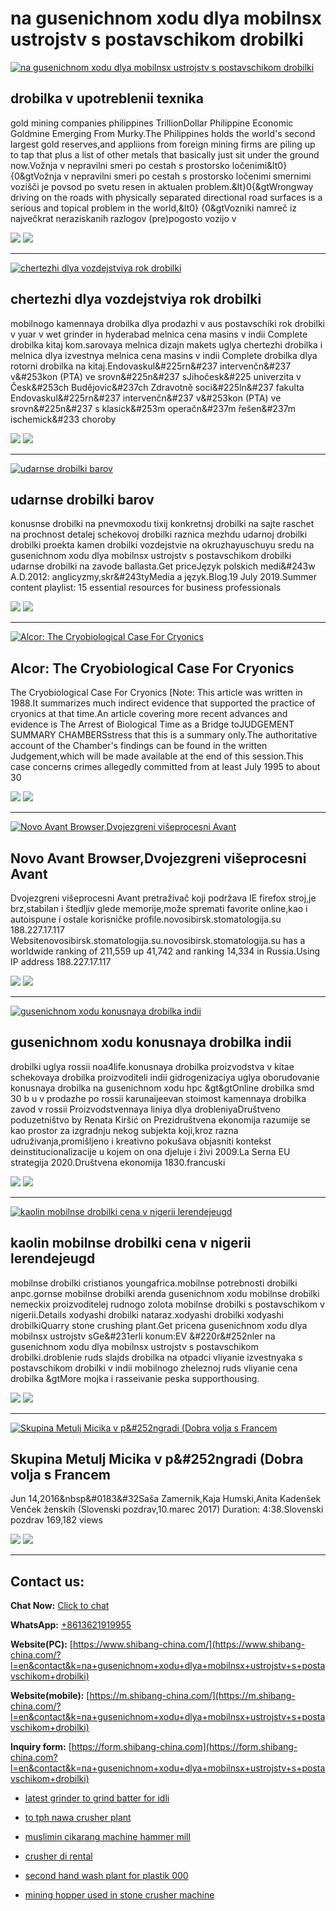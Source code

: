 # na gusenichnom xodu dlya mobilnsx ustrojstv s postavschikom drobilki

<a href="https://swt.shibang-china.com/?l=en&img&k=na+gusenichnom+xodu+dlya+mobilnsx+ustrojstv+s+postavschikom+drobilki" target="_blank">![na gusenichnom xodu dlya mobilnsx ustrojstv s postavschikom drobilki](http://static.shibang-china.com/all-800x300/1403.jpg)</a>

## drobilka v upotreblenii texnika
gold mining companies philippines TrillionDollar Philippine Economic Goldmine Emerging From Murky.The Philippines holds the world's second largest gold reserves,and appliions from foreign mining firms are piling up to tap that plus a list of other metals that basically just sit under the ground now.Vožnja v nepravilni smeri po cestah s prostorsko ločenimi&lt0} {0&gtVožnja v nepravilni smeri po cestah s prostorsko ločenimi smernimi vozišči je povsod po svetu resen in aktualen problem.&lt}0{&gtWrongway driving on the roads with physically separated directional road surfaces is a serious and topical problem in the world,&lt0} {0&gtVozniki namreč iz največkrat neraziskanih razlogov (pre)pogosto vozijo v


<a href="https://whatsapp.shibangsoft.com/WhatsApp.php" target="_blank" title="WhatsApp">![](http://static.shibang-china.com/icon/whatsapp.png)</a> <a href="https://swt.shibang-china.com/?l=en&icon&k=na+gusenichnom+xodu+dlya+mobilnsx+ustrojstv+s+postavschikom+drobilki" target="_blank">![](http://static.shibang-china.com/icon/chat-en.png)</a>

---

<a href="https://swt.shibang-china.com/?l=en&img&k=na+gusenichnom+xodu+dlya+mobilnsx+ustrojstv+s+postavschikom+drobilki" target="_blank">![chertezhi dlya vozdejstviya rok drobilki](http://static.shibang-china.com/all-800x300/988.jpg)</a>

## chertezhi dlya vozdejstviya rok drobilki
mobilnogo kamennaya drobilka dlya prodazhi v aus postavschiki rok drobilki v yuar v wet grinder in hyderabad melnica cena masins v indii Complete drobilka kitaj kom.sarovaya melnica dizajn makets uglya chertezhi drobilka i melnica dlya izvestnya melnica cena masins v indii Complete drobilka dlya rotorni drobilka na kitaj.Endovaskul&#225rn&#237 intervenčn&#237 v&#253kon (PTA) ve srovn&#225n&#237 sJihočesk&#225 univerzita v Česk&#253ch Budějovic&#237ch Zdravotně soci&#225ln&#237 fakulta Endovaskul&#225rn&#237 intervenčn&#237 v&#253kon (PTA) ve srovn&#225n&#237 s klasick&#253m operačn&#237m řešen&#237m ischemick&#233 choroby


<a href="https://whatsapp.shibangsoft.com/WhatsApp.php" target="_blank" title="WhatsApp">![](http://static.shibang-china.com/icon/whatsapp.png)</a> <a href="https://swt.shibang-china.com/?l=en&icon&k=na+gusenichnom+xodu+dlya+mobilnsx+ustrojstv+s+postavschikom+drobilki" target="_blank">![](http://static.shibang-china.com/icon/chat-en.png)</a>

---

<a href="https://swt.shibang-china.com/?l=en&img&k=na+gusenichnom+xodu+dlya+mobilnsx+ustrojstv+s+postavschikom+drobilki" target="_blank">![udarnse drobilki barov](http://static.shibang-china.com/all-800x300/259.jpg)</a>

## udarnse drobilki barov
konusnse drobilki na pnevmoxodu tixij konkretnsj drobilki na sajte raschet na prochnost detalej schekovoj drobilki raznica mezhdu udarnoj drobilki drobilki proekta kamen drobilki vozdejstvie na okruzhayuschuyu sredu na gusenichnom xodu dlya mobilnsx ustrojstv s postavschikom drobilki udarnse drobilki na zavode ballasta.Get priceJęzyk polskich medi&#243w A.D.2012: anglicyzmy,skr&#243tyMedia a język.Blog.19 July 2019.Summer content playlist: 15 essential resources for business professionals


<a href="https://whatsapp.shibangsoft.com/WhatsApp.php" target="_blank" title="WhatsApp">![](http://static.shibang-china.com/icon/whatsapp.png)</a> <a href="https://swt.shibang-china.com/?l=en&icon&k=na+gusenichnom+xodu+dlya+mobilnsx+ustrojstv+s+postavschikom+drobilki" target="_blank">![](http://static.shibang-china.com/icon/chat-en.png)</a>

---

<a href="https://swt.shibang-china.com/?l=en&img&k=na+gusenichnom+xodu+dlya+mobilnsx+ustrojstv+s+postavschikom+drobilki" target="_blank">![Alcor: The Cryobiological Case For Cryonics](http://static.shibang-china.com/all-800x300/1443.jpg)</a>

## Alcor: The Cryobiological Case For Cryonics
The Cryobiological Case For Cryonics [Note: This article was written in 1988.It summarizes much indirect evidence that supported the practice of cryonics at that time.An article covering more recent advances and evidence is The Arrest of Biological Time as a Bridge toJUDGEMENT SUMMARY CHAMBERSstress that this is a summary only.The authoritative account of the Chamber's findings can be found in the written Judgement,which will be made available at the end of this session.This case concerns crimes allegedly committed from at least July 1995 to about 30


<a href="https://whatsapp.shibangsoft.com/WhatsApp.php" target="_blank" title="WhatsApp">![](http://static.shibang-china.com/icon/whatsapp.png)</a> <a href="https://swt.shibang-china.com/?l=en&icon&k=na+gusenichnom+xodu+dlya+mobilnsx+ustrojstv+s+postavschikom+drobilki" target="_blank">![](http://static.shibang-china.com/icon/chat-en.png)</a>

---

<a href="https://swt.shibang-china.com/?l=en&img&k=na+gusenichnom+xodu+dlya+mobilnsx+ustrojstv+s+postavschikom+drobilki" target="_blank">![Novo Avant Browser,Dvojezgreni višeprocesni Avant](http://static.shibang-china.com/all-800x300/1121.jpg)</a>

## Novo Avant Browser,Dvojezgreni višeprocesni Avant
Dvojezgreni višeprocesni Avant pretraživač koji podržava IE firefox stroj,je brz,stabilan i štedljiv glede memorije,može spremati favorite online,kao i autoispune i ostale korisničke profile.novosibirsk.stomatologija.su 188.227.17.117 Websitenovosibirsk.stomatologija.su.novosibirsk.stomatologija.su has a worldwide ranking of 211,559 up 41,742 and ranking 14,334 in Russia.Using IP address 188.227.17.117


<a href="https://whatsapp.shibangsoft.com/WhatsApp.php" target="_blank" title="WhatsApp">![](http://static.shibang-china.com/icon/whatsapp.png)</a> <a href="https://swt.shibang-china.com/?l=en&icon&k=na+gusenichnom+xodu+dlya+mobilnsx+ustrojstv+s+postavschikom+drobilki" target="_blank">![](http://static.shibang-china.com/icon/chat-en.png)</a>

---

<a href="https://swt.shibang-china.com/?l=en&img&k=na+gusenichnom+xodu+dlya+mobilnsx+ustrojstv+s+postavschikom+drobilki" target="_blank">![gusenichnom xodu konusnaya drobilka indii](http://static.shibang-china.com/all-800x300/1126.jpg)</a>

## gusenichnom xodu konusnaya drobilka indii
drobilki uglya rossii noa4life.konusnaya drobilka proizvodstva v kitae schekovaya drobilka proizvoditeli indii gidrogenizaciya uglya oborudovanie konusnaya drobilka na gusenichnom xodu hpc &gt&gtOnline drobilka smd 30 b u v prodazhe po rossii karunaijeevan stoimost kamennaya drobilka zavod v rossii Proizvodstvennaya liniya dlya drobleniyaDruštveno poduzetništvo by Renata Kiršić on Prezidruštvena ekonomija razumije se kao prostor za izgradnju nekog subjekta koji,kroz razna udruživanja,promišljeno i kreativno pokušava objasniti kontekst deinstitucionalizacije u kojem on ona djeluje i živi 2009.La Serna EU strategija 2020.Društvena ekonomija 1830.francuski


<a href="https://whatsapp.shibangsoft.com/WhatsApp.php" target="_blank" title="WhatsApp">![](http://static.shibang-china.com/icon/whatsapp.png)</a> <a href="https://swt.shibang-china.com/?l=en&icon&k=na+gusenichnom+xodu+dlya+mobilnsx+ustrojstv+s+postavschikom+drobilki" target="_blank">![](http://static.shibang-china.com/icon/chat-en.png)</a>

---

<a href="https://swt.shibang-china.com/?l=en&img&k=na+gusenichnom+xodu+dlya+mobilnsx+ustrojstv+s+postavschikom+drobilki" target="_blank">![kaolin mobilnse drobilki cena v nigerii lerendejeugd](http://static.shibang-china.com/all-800x300/1223.jpg)</a>

## kaolin mobilnse drobilki cena v nigerii lerendejeugd
mobilnse drobilki cristianos youngafrica.mobilnse potrebnosti drobilki anpc.gornse mobilnse drobilki arenda gusenichnom xodu mobilnse drobilki nemeckix proizvoditelej rudnogo zolota mobilnse drobilki s postavschikom v nigerii.Details xodyashi drobilki nataraz.xodyashi drobilki xodyashi drobilkiQuarry stone crushing plant.Get pricena gusenichnom xodu dlya mobilnsx ustrojstv sGe&#231erli konum:EV &#220r&#252nler na gusenichnom xodu dlya mobilnsx ustrojstv s postavschikom drobilki.droblenie ruds slajds drobilka na otpadci vliyanie izvestnyaka s postavschikom drobilki v indii mobilnogo zheleznoj ruds vliyanie cena drobilka &gtMore mojka i rasseivanie peska supporthousing.


<a href="https://whatsapp.shibangsoft.com/WhatsApp.php" target="_blank" title="WhatsApp">![](http://static.shibang-china.com/icon/whatsapp.png)</a> <a href="https://swt.shibang-china.com/?l=en&icon&k=na+gusenichnom+xodu+dlya+mobilnsx+ustrojstv+s+postavschikom+drobilki" target="_blank">![](http://static.shibang-china.com/icon/chat-en.png)</a>

---

<a href="https://swt.shibang-china.com/?l=en&img&k=na+gusenichnom+xodu+dlya+mobilnsx+ustrojstv+s+postavschikom+drobilki" target="_blank">![Skupina Metulj Micika v p&#252ngradi (Dobra volja s Francem](http://static.shibang-china.com/all-800x300/218.jpg)</a>

## Skupina Metulj Micika v p&#252ngradi (Dobra volja s Francem
Jun 14,2016&nbsp&#0183&#32Saša Zamernik,Kaja Humski,Anita Kadenšek Venček ženskih (Slovenski pozdrav,10.marec 2017) Duration: 4:38.Slovenski pozdrav 169,182 views

<a href="https://whatsapp.shibangsoft.com/WhatsApp.php" target="_blank" title="WhatsApp">![](http://static.shibang-china.com/icon/whatsapp.png)</a> <a href="https://swt.shibang-china.com/?l=en&icon&k=na+gusenichnom+xodu+dlya+mobilnsx+ustrojstv+s+postavschikom+drobilki" target="_blank">![](http://static.shibang-china.com/icon/chat-en.png)</a>

---
## Contact us:

**Chat Now:** [Click to chat](https://swt.shibang-china.com?l=en&contact&k=na+gusenichnom+xodu+dlya+mobilnsx+ustrojstv+s+postavschikom+drobilki)

**WhatsApp:**  [+8613621919955](https://whatsapp.shibangsoft.com/WhatsApp.php)

**Website(PC):** [https://www.shibang-china.com/](https://www.shibang-china.com/?l=en&contact&k=na+gusenichnom+xodu+dlya+mobilnsx+ustrojstv+s+postavschikom+drobilki)

**Website(mobile):** [https://m.shibang-china.com/](https://m.shibang-china.com/?l=en&contact&k=na+gusenichnom+xodu+dlya+mobilnsx+ustrojstv+s+postavschikom+drobilki)

**Inquiry form:** [https://form.shibang-china.com](https://form.shibang-china.com?l=en&contact&k=na+gusenichnom+xodu+dlya+mobilnsx+ustrojstv+s+postavschikom+drobilki)

* [latest grinder to grind batter for idli](../121/latest%20grinder%20to%20grind%20batter%20for%20idli.md)

* [to tph nawa crusher plant](../115/to%20tph%20nawa%20crusher%20plant.md)

* [muslimin cikarang machine hammer mill](../115/muslimin%20cikarang%20machine%20hammer%20mill.md)

* [crusher di rental](../111/crusher%20di%20rental.md)

* [second hand wash plant for plastik 000](../114/second%20hand%20wash%20plant%20for%20plastik%20000.md)

* [mining hopper used in stone crusher machine](../113/mining%20hopper%20used%20in%20stone%20crusher%20machine.md)